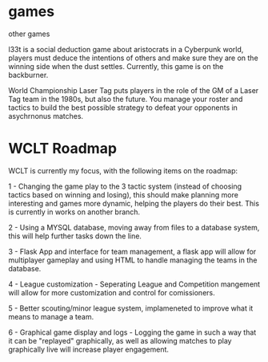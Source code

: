# games
other games

l33t is a social deduction game about aristocrats in a Cyberpunk world, players must deduce the intentions of others and make sure they are on the winning side when the dust settles.  Currently, this game is on the backburner.

World Championship Laser Tag puts players in the role of the GM of a Laser Tag team in the 1980s, but also the future.  You manage your roster and tactics to build the best possible strategy to defeat your opponents in asychrnonus matches.



# WCLT Roadmap

WCLT is currently my focus, with the following items on the roadmap:

1 - Changing the game play to the 3 tactic system (instead of choosing tactics based on winning and losing), this should make planning more interesting and games more dynamic, helping the players do their best.  This is currently in works on another branch.

2 - Using a MYSQL database, moving away from files to a database system, this will help further tasks down the line.

3 - Flask App and interface for team management, a flask app will allow for multiplayer gameplay and using HTML to handle managing the teams in the database.

4 - League customization - Seperating League and Competition mangement will allow for more customization and control for comissioners.

5 - Better scouting/minor league system, implameneted to improve what it means to manage a team.

6 - Graphical game display and logs - Logging the game in such a way that it can be "replayed" graphically, as well as allowing matches to play graphically live will increase player engagement.
